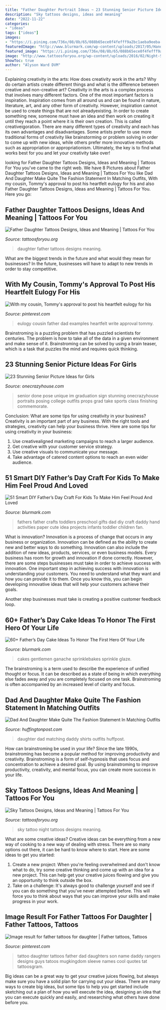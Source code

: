 ```yaml
---
title: "Father Daughter Portrait Ideas ~ 23 Stunning Senior Picture Ideas For Girls"
description: "Sky tattoos designs, ideas and meaning"
date: "2022-11-22"
categories:
- "ideas"
tags: ["ideas"]
images:
- "https://i.pinimg.com/736x/08/8b/65/088b65ece0f4fefff9a2bc1aeba9eeba--my-cousin-cousins.jpg"
featuredImage: "http://www.blurmark.com/wp-content/uploads/2017/05/Hand-Print-Carft.jpg"
featured_image: "https://i.pinimg.com/736x/08/8b/65/088b65ece0f4fefff9a2bc1aeba9eeba--my-cousin-cousins.jpg"
image: "http://www.tattoosforyou.org/wp-content/uploads/2016/02/Night-Sky-Tattoo.jpg"
ShowToc: true
author: "Alyson Ward DVM"
---
```



Explaining creativity in the arts: How does creativity work in the arts? Why do certain artists create different things and what is the difference between creative and non-creative art?
Creativity in the arts is a complex process that involves many different factors. One of the most important factors is inspiration. Inspiration comes from all around us and can be found in nature, literature, art, and any other form of creativity. However, inspiration cannot be used to create things that are not alreadyexisting. In order to create something new, someone must have an idea and then work on creating it until they reach a point where it is their own creation. This is called creativeigoration. There are many different types of creativity and each has its own advantages and disadvantages. Some artists prefer to use more traditional forms of creativity like brainstorming or problem solving in order to come up with new ideas, while others prefer more innovative methods such as appropriation or appropriationism. Ultimately, the key is to find what works best for you and let your creativity take over!

	

		
looking for Father Daughter Tattoos Designs, Ideas and Meaning | Tattoos For You you've came to the right web. We have 8 Pictures about Father Daughter Tattoos Designs, Ideas and Meaning | Tattoos For You like Dad And Daughter Make Quite The Fashion Statement In Matching Outfits, With my cousin, Tommy&#039;s approval to post his heartfelt eulogy for his and also Father Daughter Tattoos Designs, Ideas and Meaning | Tattoos For You. Here you go:
		
    
## Father Daughter Tattoos Designs, Ideas And Meaning | Tattoos For You

<img loading=lazy src="https://www.tattoosforyou.org/wp-content/uploads/2018/01/Father-and-Daughter-Tattoos.jpg" onerror="this.onerror=null;this.src='https://tse2.mm.bing.net/th?id=OIP.DZdoSxCTBEt8XK4rZoT94wHaJ3&amp;pid=15.1';" alt="Father Daughter Tattoos Designs, Ideas and Meaning | Tattoos For You">

_Source: tattoosforyou.org_

>daughter father tattoos designs meaning. 

	

What are the biggest trends in the future and what would they mean for businesses?
In the future, businesses will have to adapt to new trends in order to stay competitive.

    
## With My Cousin, Tommy&#039;s Approval To Post His Heartfelt Eulogy For His

<img loading=lazy src="https://i.pinimg.com/736x/08/8b/65/088b65ece0f4fefff9a2bc1aeba9eeba--my-cousin-cousins.jpg" onerror="this.onerror=null;this.src='https://tse3.mm.bing.net/th?id=OIP.RoYkORSdafZkXWxhSSKDWAHaLH&amp;pid=15.1';" alt="With my cousin, Tommy&#039;s approval to post his heartfelt eulogy for his">

_Source: pinterest.com_

>eulogy cousin father dad examples heartfelt write approval tommy. 

	

Brainstroming is a puzzling problem that has puzzled scientists for centuries. The problem is how to take all of the data in a given environment and make sense of it. Brainstroming can be solved by using a brain teaser, which is a task that puzzles the mind and requires quick thinking.

    
## 23 Stunning Senior Picture Ideas For Girls

<img loading=lazy src="https://cdn.onecrazyhouse.com/wp-content/uploads/2016/08/im-done-pose.jpg" onerror="this.onerror=null;this.src='https://tse1.mm.bing.net/th?id=OIP.UIW8cDsAzRzD-p6t3AnADQHaLH&amp;pid=15.1';" alt="23 Stunning Senior Picture Ideas for Girls">

_Source: onecrazyhouse.com_

>senior done pose unique im graduation sign stunning onecrazyhouse portraits posing college outfits props grad take sports class finishing commemorate. 

	

Conclusion: What are some tips for using creativity in your business?
Creativity is an important part of any business. With the right tools and strategies, creativity can help your business thrive. Here are some tips for using creativity in your business: 
1. Use creativealigned marketing campaigns to reach a larger audience.
2. Get creative with your customer service strategy.
3. Use creative visuals to communicate your message.
4. Take advantage of catered content options to reach an even wider audience.

    
## 51 Smart DIY Father’s Day Craft For Kids To Make Him Feel Proud And Loved

<img loading=lazy src="http://www.blurmark.com/wp-content/uploads/2017/05/Hand-Print-Carft.jpg" onerror="this.onerror=null;this.src='https://tse2.mm.bing.net/th?id=OIP.W95AcllBWffhr83pra4R7wHaJ4&amp;pid=15.1';" alt="51 Smart DIY Father’s Day Craft For Kids To Make Him Feel Proud And Loved">

_Source: blurmark.com_

>fathers father crafts toddlers preschool gifts dad diy craft daddy hand activities paper cute idea projects infants toddler children fan. 

	

What is innovation?
Innovation is a process of change that occurs in any business or organization. Innovation can be defined as the ability to create new and better ways to do something. Innovation can also include the addition of new ideas, products, services, or even business models. Every business has room for growth and innovation if done correctly. However, there are some steps businesses must take in order to achieve success with innovation.
One important step in achieving success with innovation is understanding your customers. You need to understand what they want and how you can provide it to them. Once you know this, you can begin developing innovative ideas that will help your customers achieve their goals.

Another step businesses must take is creating a positive customer feedback loop.

    
## 60+ Father’s Day Cake Ideas To Honor The First Hero Of Your Life

<img loading=lazy src="https://www.blurmark.com/wp-content/uploads/2017/05/Fly-Dad-Cake.jpg" onerror="this.onerror=null;this.src='https://tse4.mm.bing.net/th?id=OIP.HOpBUg5FMI5xdsufMFGADwHaLH&amp;pid=15.1';" alt="60+ Father’s Day Cake Ideas To Honor The First Hero Of Your Life">

_Source: blurmark.com_

>cakes gentlemen ganache sprinklebakes sprinkle glaze. 

	

The brainstroming is a term used to describe the experience of unified thought or focus. It can be described as a state of being in which everything else fades away and you are completely focused on one task. Brainstroming is often accompanied by an increased level of clarity and focus.

    
## Dad And Daughter Make Quite The Fashion Statement In Matching Outfits

<img loading=lazy src="https://s-i.huffpost.com/gen/1004735/images/o-DAD-AND-DAUGHTER-MATCHING-facebook.jpg" onerror="this.onerror=null;this.src='https://tse4.mm.bing.net/th?id=OIP.DiwBAn5zUAhXuH976e3gdgHaHe&amp;pid=15.1';" alt="Dad And Daughter Make Quite The Fashion Statement In Matching Outfits">

_Source: huffingtonpost.com_

>daughter dad matching daddy shirts outfits huffpost. 

	

How can brainstroming be used in your life?
Since the late 1990s, brainstroming has become a popular method for improving productivity and creativity. Brainstroming is a form of self-hypnosis that uses focus and concentration to achieve a desired goal. By using brainstroming to improve productivity, creativity, and mental focus, you can create more success in your life.

    
## Sky Tattoos Designs, Ideas And Meaning | Tattoos For You

<img loading=lazy src="http://www.tattoosforyou.org/wp-content/uploads/2016/02/Night-Sky-Tattoo.jpg" onerror="this.onerror=null;this.src='https://tse2.mm.bing.net/th?id=OIP.isESjJzWFz4cQTgG9n1ULQHaNK&amp;pid=15.1';" alt="Sky Tattoos Designs, Ideas and Meaning | Tattoos For You">

_Source: tattoosforyou.org_

>sky tattoo night tattoos designs meaning. 

	

What are some creative ideas?
Creative ideas can be everything from a new way of cooking to a new way of dealing with stress. There are so many options out there, it can be hard to know where to start. Here are some ideas to get you started: 
1. Create a new project: When you're feeling overwhelmed and don't know what to do, try some creative thinking and come up with an idea for a new project. This can help get your creative juices flowing and give you an opportunity to think outside the box.
2. Take on a challenge: It's always good to challenge yourself and see if you can do something that you've never attempted before. This will force you to think about ways that you can improve your skills and make progress in your work. 

    
## Image Result For Father Tattoos For Daughter | Father Tattoos, Tattoos

<img loading=lazy src="https://i.pinimg.com/736x/15/3a/c0/153ac0f3f5d69d29bb3d84cec6851543.jpg" onerror="this.onerror=null;this.src='https://tse4.mm.bing.net/th?id=OIP.vCpGehQy8lu8ylyimhAIigHaJ8&amp;pid=15.1';" alt="Image result for father tattoos for daughter | Father tattoos, Tattoos">

_Source: pinterest.com_

>tattoo daughter tattoos father dad daughters son name daddy rangers designs guys tatoos mugkingdom sleeve names cool quotes tat tattoosgram. 

	

Big ideas can be a great way to get your creative juices flowing, but always make sure you have a solid plan for carrying out your ideas. There are many ways to create big ideas, but some tips to help you get started include sketching out a plan of how you will execute the idea, designing an idea that you can execute quickly and easily, and researching what others have done before you.

